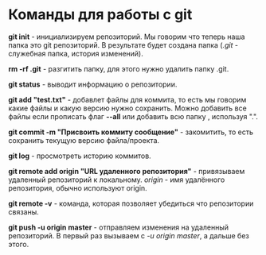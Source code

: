 # Команды для работы с git

**git init** - инициализируем репозиторий. Мы говорим что теперь наша папка это git репозиторий. В результате будет создана папка (*.git* - служебная папка, история изменений).

**rm -rf .git** - разгитить папку, для этого нужно удалить папку .git.

**git status** - выводит информацию о репозитории.

**git add "test.txt"** - добавлет файлы для коммита, то есть мы говорим какие файлы и какую версию нужно сохранить. Можно добавить все файлы если прописать флаг **--all** или добавить всю папку , используя ".".

**git commit -m "Присвоить коммиту сообщение"** - закомитить, то есть сохранить текущую версию файла/проекта.

**git log** - просмотреть историю коммитов.

**git remote add origin "URL удаленного репозитория"** - привязываем удаленный репозиторий к локальному. *origin* - имя удалённого репозитория, обычно используют origin.

**git remote -v** - команда, которая позволяет убедиться что репозитории связаны.

**git push -u origin master** - отправляем изменения на удаленный репозиторий. В первый раз вызываем с *-u origin master*, а дальше без этого.

